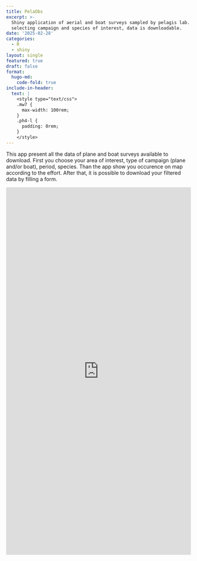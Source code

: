 ```yaml
---
title: PelaObs
excerpt: >-
  Shiny application of aerial and boat surveys sampled by pelagis lab. After
  selecting campaign and species of interest, data is downloadable.
date: '2025-02-28'
categories:
  - R
  - shiny
layout: single
featured: true
draft: false
format:
  hugo-md:
    code-fold: true
include-in-header:
  text: |
    <style type="text/css">
    .mw7 {
      max-width: 100rem;
    }
    .ph4-l {
      padding: 0rem;
    }
    </style>
---
```



<style type="text/css">
.mw7 {
  max-width: 100rem;
}
.ph4-l {
  padding: 0rem;
}
</style>


This app present all the data of plane and boat surveys available to download. First you choose your area of interest, type of campaign (plane and/or boat), period, species. Than the app show you occurence on map according to the effort. After that, it is possible to download your filtered data by filling a form.

<iframe height="1000px" width="100%" frameborder="no" src="https://pelabox.univ-lr.fr/pelagis/PelaObs/">
</iframe>
